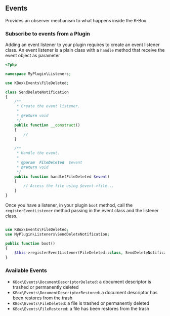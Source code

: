 ## Events

Provides an observer mechanism to what happens inside the K-Box. 

### Subscribe to events from a Plugin

Adding an event listener to your plugin requires to create an event listener class. An event listener is a plain class with a `handle` method that receive the event object as parameter

```php
<?php

namespace MyPlugin\Listeners;

use KBox\Events\FileDeleted;

class SendDeleteNotification
{
    /**
     * Create the event listener.
     *
     * @return void
     */
    public function __construct()
    {
        //
    }

    /**
     * Handle the event.
     *
     * @param  FileDeleted  $event
     * @return void
     */
    public function handle(FileDeleted $event)
    {
        // Access the file using $event->file...
    }
}
```

Once you have a listener, in your plugin `boot` method, call the `registerEventListener` method passing in the event class and the listener class.

```php

use KBox\Events\FileDeleted;
use MyPlugin\Listeners\SendDeleteNotification;

public function boot()
{
    $this->registerEventListener(FileDeleted::class, SendDeleteNotification::class);
}
```

### Available Events

- `KBox\Events\DocumentDescriptorDeleted`: a document descriptor is trashed or permanently deleted
- `KBox\Events\DocumentDescriptorRestored`: a document descriptor has been restores from the trash
- `KBox\Events\FileDeleted`: a file is trashed or permanently deleted
- `KBox\Events\FileRestored`: a file has been restores from the trash